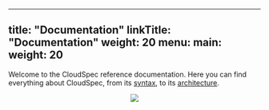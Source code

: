
---
title: "Documentation"
linkTitle: "Documentation"
weight: 20
menu:
  main:
    weight: 20
---

Welcome to the CloudSpec reference documentation. Here you can find everything about CloudSpec, from its [syntax](Syntax), to its [architecture](Architecture).

<p align="center"><img style="max-width: 100%" src="/images/demo.gif?raw=true"/></p>


